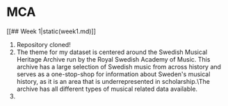 # MCA

[[## Week 1|static(week1.md)]]


1. Repository cloned!
2. The theme for my dataset is centered around the Swedish Musical Heritage Archive run by the Royal Swedish Academy of Music. This archive has a large selection of Swedish music from across history and serves as a one-stop-shop for information about Sweden's musical history, as it is an area that is underrepresented in scholarship.\The archive has all different types of musical related data available. 
3. 
